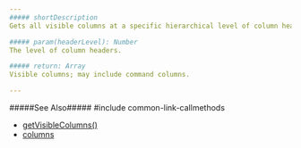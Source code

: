 ```yaml
---
##### shortDescription
Gets all visible columns at a specific hierarchical level of column headers. Use it to access [banded columns](/api-reference/10%20UI%20Widgets/dxTreeList/1%20Configuration/columns/isBand.md '{basewidgetpath}/Configuration/columns/#isBand').

##### param(headerLevel): Number
The level of column headers.

##### return: Array
Visible columns; may include command columns.

---
```

#####See Also#####
#include common-link-callmethods
- [getVisibleColumns()](/api-reference/10%20UI%20Widgets/dxTreeList/3%20Methods/getVisibleColumns().md '{basewidgetpath}/Methods/#getVisibleColumns')
- [columns](/api-reference/10%20UI%20Widgets/dxTreeList/1%20Configuration/columns '{basewidgetpath}/Configuration/columns/')